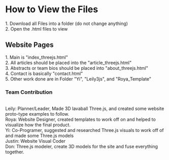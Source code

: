 <h1>How to View the Files </h1>
<p>
1. Download all Files into a folder (do not change anything) <br>
2. Open the .html files to view
</p>

<h2>Website Pages</h2>
<p>
  1. Main is "index_threejs.html"<br>
  2. All articles should be placed into the "article_threejs.html"<br>
  3. Abstracts or team bios should be placed into "about_threejs.html"<br>
  4. Contact is basically "contact.html"<br>
  5. Other work done are in Folder "Yi", "Leily3js", and "Roya_Template"<br>
  </p>
  <p>
  <h3>Team Contribution</h3> <br>
  Leily: Planner/Leader, Made 3D lavaball Three.js, and created some website proto-type examples to follow. <br>
  Roya: Website Designer, created templates to work off on and helped to visualize how the final product. <br>
  Yi: Co-Programer, suggested and researched Three.js visuals to work off of and made some Three.js models <br>
  Justin: Website Visual Coder <br>
  Don: Three.js modeler, create 3D models for the site and fuse everything together.
  </p>
